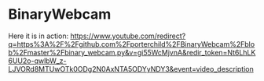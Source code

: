 # BinaryWebcam
Here it is in action:
https://www.youtube.com/redirect?q=https%3A%2F%2Fgithub.com%2Fporterchild%2FBinaryWebcam%2Fblob%2Fmaster%2Fbinary_webcam.py&v=gi55WcMjvnA&redir_token=Nt6LhLK6UU2o-qwlbW_z-LJVORd8MTUwOTk0ODg2N0AxNTA5ODYyNDY3&event=video_description

